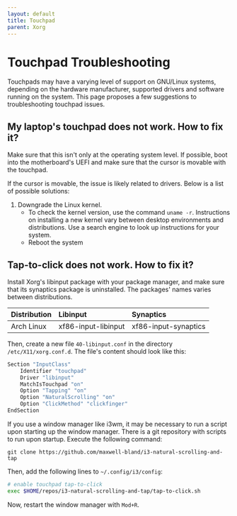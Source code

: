 ```yaml
---
layout: default
title: Touchpad
parent: Xorg
---
```


# Touchpad Troubleshooting

Touchpads may have a varying level of support on GNU/Linux systems, depending on the hardware manufacturer, supported drivers and software running on the system. This page proposes a few suggestions to troubleshooting touchpad issues.

## My laptop's touchpad does not work. How to fix it?

Make sure that this isn't only at the operating system level. If possible, boot into the motherboard's UEFI and make sure that the cursor is movable with the touchpad.

If the cursor is movable, the issue is likely related to drivers. Below is a list of possible solutions:

1. Downgrade the Linux kernel.  
    - To check the kernel version, use the command `uname -r`. Instructions on installing a new kernel vary between desktop environments and distributions. Use a search engine to look up instructions for your system.
    - Reboot the system

## Tap-to-click does not work. How to fix it?

Install Xorg's libinput package with your package manager, and make sure that its synaptics package is uninstalled. The packages' names varies between distributions.

| Distribution | Libinput            | Synaptics            |
|:-------------|:--------------------|:---------------------|
| Arch Linux   | xf86-input-libinput | xf86-input-synaptics |

Then, create a new file `40-libinput.conf` in the directory `/etc/X11/xorg.conf.d`. The file's content should look like this:

```sh
Section "InputClass"
    Identifier "touchpad"
    Driver "libinput"
    MatchIsTouchpad "on"
    Option "Tapping" "on"
    Option "NaturalScrolling" "on"
    Option "ClickMethod" "clickfinger"
EndSection
```

If you use a window manager like i3wm, it may be necessary to run a script upon starting up the window manager. There is a git repository with scripts to run upon startup. Execute the following command:

```
git clone https://github.com/maxwell-bland/i3-natural-scrolling-and-tap
```

Then, add the following lines to `~/.config/i3/config`:

```sh
# enable touchpad tap-to-click
exec $HOME/repos/i3-natural-scrolling-and-tap/tap-to-click.sh
```

Now, restart the window manager with `Mod+R`.
